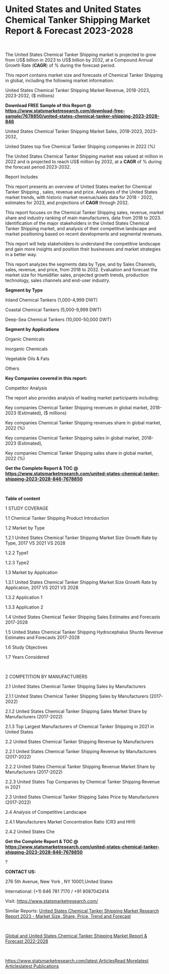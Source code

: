 <h1>United States and United States Chemical Tanker Shipping Market Report & Forecast 2023-2028</h1><br/><p>The United States Chemical Tanker Shipping market is projected to grow from US$ billion in 2023 to US$ billion by 2032, at a Compound Annual Growth Rate (<strong>CAGR</strong>) of % during the forecast period.</p>
 
 
 
 <p>This report contains market size and forecasts of Chemical Tanker Shipping in global, including the following market information:</p>
 
 
 
 <p>United States Chemical Tanker Shipping Market Revenue, 2018-2023, 2023-2032, ($ millions)</p>
 
 
 
 <p><strong>Download FREE Sample of this Report @ <a href="https://www.statsmarketresearch.com/download-free-sample/7678850/united-states-chemical-tanker-shipping-2023-2028-846">https://www.statsmarketresearch.com/download-free-sample/7678850/united-states-chemical-tanker-shipping-2023-2028-846</a></strong></p>
 
 
 
 <p>United States Chemical Tanker Shipping Market Sales, 2018-2023, 2023-2032,</p>
 
 
 
 <p>United States top five Chemical Tanker Shipping companies in 2022 (%)</p>
 
 
 
 <p>The United States Chemical Tanker Shipping market was valued at million in 2022 and is projected to reach US$ million by 2032, at a <strong>CAGR</strong> of % during the forecast period 2023-2032.</p>
 
 
 
 <p>Report Includes</p>
 
 
 
 <p>This report presents an overview of United States market for Chemical Tanker Shipping , sales, revenue and price. Analyses of the United States market trends, with historic market revenue/sales data for 2018 - 2022, estimates for 2023, and projections of <strong>CAGR</strong> through 2032.</p>
 
 
 
 <p>This report focuses on the Chemical Tanker Shipping sales, revenue, market share and industry ranking of main manufacturers, data from 2018 to 2023. Identification of the major stakeholders in the United States Chemical Tanker Shipping market, and analysis of their competitive landscape and market positioning based on recent developments and segmental revenues.</p>
 
 
 
 <p>This report will help stakeholders to understand the competitive landscape and gain more insights and position their businesses and market strategies in a better way.</p>
 
 
 
 <p>This report analyzes the segments data by Type, and by Sales Channels, sales, revenue, and price, from 2018 to 2032. Evaluation and forecast the market size for Humidifier sales, projected growth trends, production technology, sales channels and end-user industry.</p>
 
 
 
 <p><strong>Segment by Type</strong></p>
 
 
 
 <p>Inland Chemical Tankers (1,000-4,999 DWT)</p>
 
 
 
 <p>Coastal Chemical Tankers (5,000-9,999 DWT)</p>
 
 
 
 <p>Deep-Sea Chemical Tankers (10,000-50,000 DWT)</p>
 
 
 
 <p><strong>Segment <strong><strong>by Applications</strong></strong></strong></p>
 
 
 
 <p>Organic Chemicals</p>
 
 
 
 <p>Inorganic Chemicals</p>
 
 
 
 <p>Vegetable Oils & Fats</p>
 
 
 
 <p>Others</p>
 
 
 
 <p><strong>Key Companies covered in this report:</strong></p>
 
 
 
 <p>Competitor Analysis</p>
 
 
 
 <p>The report also provides analysis of leading market participants including:</p>
 
 
 
 <p>Key companies Chemical Tanker Shipping revenues in global market, 2018-2023 (Estimated), ($ millions)</p>
 
 
 
 <p>Key companies Chemical Tanker Shipping revenues share in global market, 2022 (%)</p>
 
 
 
 <p>Key companies Chemical Tanker Shipping sales in global market, 2018-2023 (Estimated),</p>
 
 
 
 <p>Key companies Chemical Tanker Shipping sales share in global market, 2022 (%)</p>
 
 
 
 <div><b>Get the Complete Report & TOC @ <a href="https://www.statsmarketresearch.com/united-states-chemical-tanker-shipping-2023-2028-846-7678850">https://www.statsmarketresearch.com/united-states-chemical-tanker-shipping-2023-2028-846-7678850</a></b></div>
 
 
 
 <p><br />
 
 <b>Table of content</b></p>
 
 
 
 <p>1 STUDY COVERAGE<br />
 
 1.1 Chemical Tanker Shipping Product Introduction<br />
 
 1.2 Market by Type<br />
 
 1.2.1 United States Chemical Tanker Shipping Market Size Growth Rate by Type, 2017 VS 2021 VS 2028<br />
 
 1.2.2 Type1<br />
 
 1.2.3 Type2<br />
 
 1.3 Market by Application<br />
 
 1.3.1 United States Chemical Tanker Shipping Market Size Growth Rate by Application, 2017 VS 2021 VS 2028<br />
 
 1.3.2 Application 1<br />
 
 1.3.3 Application 2<br />
 
 1.4 United States Chemical Tanker Shipping Sales Estimates and Forecasts 2017-2028<br />
 
 1.5 United States Chemical Tanker Shipping Hydrocephalus Shunts Revenue Estimates and Forecasts 2017-2028<br />
 
 1.6 Study Objectives<br />
 
 1.7 Years Considered<br />
 
 <br />
 
 2 COMPETITION BY MANUFACTURERS<br />
 
 2.1 United States Chemical Tanker Shipping Sales by Manufacturers<br />
 
 2.1.1 United States Chemical Tanker Shipping Sales by Manufacturers (2017-2022)<br />
 
 2.1.2 United States Chemical Tanker Shipping Sales Market Share by Manufacturers (2017-2022)<br />
 
 2.1.3 Top Largest Manufacturers of Chemical Tanker Shipping in 2021 in United States<br />
 
 2.2 United States Chemical Tanker Shipping Revenue by Manufacturers<br />
 
 2.2.1 United States Chemical Tanker Shipping Revenue by Manufacturers (2017-2022)<br />
 
 2.2.2 United States Chemical Tanker Shipping Revenue Market Share by Manufacturers (2017-2022)<br />
 
 2.2.3 United States Top Companies by Chemical Tanker Shipping Revenue in 2021<br />
 
 2.3 United States Chemical Tanker Shipping Sales Price by Manufacturers (2017-2022)<br />
 
 2.4 Analysis of Competitive Landscape<br />
 
 2.4.1 Manufacturers Market Concentration Ratio (CR3 and HHI)<br />
 
 2.4.2 United States Che</p>
 
 
 
 <div><b>Get the Complete Report & TOC @ <a href="https://www.statsmarketresearch.com/united-states-chemical-tanker-shipping-2023-2028-846-7678850">https://www.statsmarketresearch.com/united-states-chemical-tanker-shipping-2023-2028-846-7678850</a></b></div>
 
 
 
 <p>? </p>
 
 
 
 <p><b>CONTACT US:</b><br />
 
 276 5th Avenue, New York , NY 10001,United States<br />
 
 International: (+1) 646 781 7170 / +91 8087042414<br />
 
 Visit: <a href="https://www.statsmarketresearch.com/">https://www.statsmarketresearch.com/</a><br />
 
 Similar Reports: <a href="https://www.statsmarketresearch.com/united-states-chemical-tanker-shipping-2023-2028-846-7678850">United States Chemical Tanker Shipping Market Research Report 2023 - Market Size, Share, Price, Trend and Forecast</a><br />
 
 <br />
 
 <a href="https://www.statsmarketresearch.com/united-states-chemical-tanker-shipping-2023-2028-846-7678850">Global and United States Chemical Tanker Shipping Market Report & Forecast 2022-2028</a><br />
 
 <br />
 
 <a href="https://gyeongbokgung.com">https://www.statsmarketresearch.com/</a><a href="https://hallyeomaritime.com">latest Articles</a><a href="https://jingwansa.com">Read More</a><a href="https://nguoiviet.jp/">latest Articles</a><a href="https://www.intelmarketresearch.com/">latest Publications</a></p>